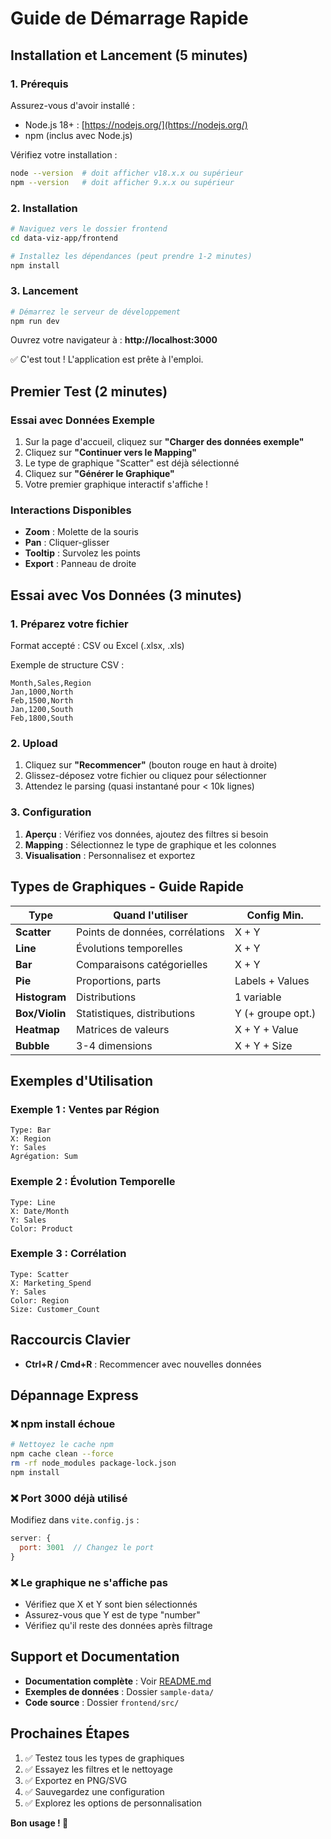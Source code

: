 # Guide de Démarrage Rapide

## Installation et Lancement (5 minutes)

### 1. Prérequis
Assurez-vous d'avoir installé :
- Node.js 18+ : [https://nodejs.org/](https://nodejs.org/)
- npm (inclus avec Node.js)

Vérifiez votre installation :
```bash
node --version  # doit afficher v18.x.x ou supérieur
npm --version   # doit afficher 9.x.x ou supérieur
```

### 2. Installation

```bash
# Naviguez vers le dossier frontend
cd data-viz-app/frontend

# Installez les dépendances (peut prendre 1-2 minutes)
npm install
```

### 3. Lancement

```bash
# Démarrez le serveur de développement
npm run dev
```

Ouvrez votre navigateur à : **http://localhost:3000**

✅ C'est tout ! L'application est prête à l'emploi.

## Premier Test (2 minutes)

### Essai avec Données Exemple

1. Sur la page d'accueil, cliquez sur **"Charger des données exemple"**
2. Cliquez sur **"Continuer vers le Mapping"**
3. Le type de graphique "Scatter" est déjà sélectionné
4. Cliquez sur **"Générer le Graphique"**
5. Votre premier graphique interactif s'affiche !

### Interactions Disponibles
- **Zoom** : Molette de la souris
- **Pan** : Cliquer-glisser
- **Tooltip** : Survolez les points
- **Export** : Panneau de droite

## Essai avec Vos Données (3 minutes)

### 1. Préparez votre fichier
Format accepté : CSV ou Excel (.xlsx, .xls)

Exemple de structure CSV :
```csv
Month,Sales,Region
Jan,1000,North
Feb,1500,North
Jan,1200,South
Feb,1800,South
```

### 2. Upload
1. Cliquez sur **"Recommencer"** (bouton rouge en haut à droite)
2. Glissez-déposez votre fichier ou cliquez pour sélectionner
3. Attendez le parsing (quasi instantané pour < 10k lignes)

### 3. Configuration
1. **Aperçu** : Vérifiez vos données, ajoutez des filtres si besoin
2. **Mapping** : Sélectionnez le type de graphique et les colonnes
3. **Visualisation** : Personnalisez et exportez

## Types de Graphiques - Guide Rapide

| Type | Quand l'utiliser | Config Min. |
|------|------------------|-------------|
| **Scatter** | Points de données, corrélations | X + Y |
| **Line** | Évolutions temporelles | X + Y |
| **Bar** | Comparaisons catégorielles | X + Y |
| **Pie** | Proportions, parts | Labels + Values |
| **Histogram** | Distributions | 1 variable |
| **Box/Violin** | Statistiques, distributions | Y (+ groupe opt.) |
| **Heatmap** | Matrices de valeurs | X + Y + Value |
| **Bubble** | 3-4 dimensions | X + Y + Size |

## Exemples d'Utilisation

### Exemple 1 : Ventes par Région
```
Type: Bar
X: Region
Y: Sales
Agrégation: Sum
```

### Exemple 2 : Évolution Temporelle
```
Type: Line
X: Date/Month
Y: Sales
Color: Product
```

### Exemple 3 : Corrélation
```
Type: Scatter
X: Marketing_Spend
Y: Sales
Color: Region
Size: Customer_Count
```

## Raccourcis Clavier

- **Ctrl+R / Cmd+R** : Recommencer avec nouvelles données

## Dépannage Express

### ❌ npm install échoue
```bash
# Nettoyez le cache npm
npm cache clean --force
rm -rf node_modules package-lock.json
npm install
```

### ❌ Port 3000 déjà utilisé
Modifiez dans `vite.config.js` :
```js
server: {
  port: 3001  // Changez le port
}
```

### ❌ Le graphique ne s'affiche pas
- Vérifiez que X et Y sont bien sélectionnés
- Assurez-vous que Y est de type "number"
- Vérifiez qu'il reste des données après filtrage

## Support et Documentation

- **Documentation complète** : Voir [README.md](./README.md)
- **Exemples de données** : Dossier `sample-data/`
- **Code source** : Dossier `frontend/src/`

## Prochaines Étapes

1. ✅ Testez tous les types de graphiques
2. ✅ Essayez les filtres et le nettoyage
3. ✅ Exportez en PNG/SVG
4. ✅ Sauvegardez une configuration
5. ✅ Explorez les options de personnalisation

**Bon usage ! 🚀**
